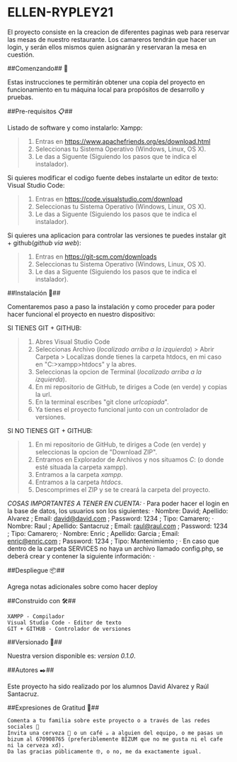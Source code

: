 # ELLEN-RYPLEY21

El proyecto consiste en la creacion de diferentes paginas web para reservar las mesas de nuestro restaurante. Los camareros tendrán que hacer un login, y serán ellos mismos quien asignarán y reservaran la mesa en cuestión.

##Comenzando## 🚀

Estas instrucciones te permitirán obtener una copia del proyecto en funcionamiento en tu máquina local para propósitos de desarrollo y pruebas.

##Pre-requisitos 📋##

Listado de software y como instalarlo:
Xampp:
>1. Entras en https://www.apachefriends.org/es/download.html
>2. Seleccionas tu Sistema Operativo (Windows, Linux, OS X).
>3. Le das a Siguente (Siguiendo los pasos que te indica el instalador).

Si quieres modificar el codigo fuente debes instalarte un editor de texto:
Visual Studio Code:
>1. Entras en https://code.visualstudio.com/download
>2. Seleccionas tu Sistema Operativo (Windows, Linux, OS X).
>3. Le das a Siguente (Siguiendo los pasos que te indica el instalador).

Si quieres una aplicacion para controlar las versiones te puedes instalar git + github(_github via web_):
>1. Entras en https://git-scm.com/downloads
>2. Seleccionas tu Sistema Operativo (Windows, Linux, OS X).
>3. Le das a Siguente (Siguiendo los pasos que te indica el instalador).

##Instalación 🔧##

Comentaremos paso a paso la instalación y como proceder para poder hacer funcional el proyecto en nuestro dispositivo:

SI TIENES GIT + GITHUB: 
>1. Abres Visual Studio Code
>2. Seleccionas Archivo (_localizado arriba a la izquierda_) > Abrir Carpeta > Localizas donde tienes la carpeta htdocs, en mi caso en "C:>xampp>htdocs" y la abres.
>3. Seleccionas la opcion de Terminal (_localizado arriba a la izquierda_).
>4. En mi repositorio de GitHub, te diriges a Code (en verde) y copias la url.
>5. En la terminal escribes "git clone _urlcopiada_".
>6. Ya tienes el proyecto funcional junto con un controlador de versiones.

SI NO TIENES GIT + GITHUB: 
>1. En mi repositorio de GitHub, te diriges a Code (en verde) y seleccionas la opcion de "Download ZIP".
>2. Entramos en Explorador de Archivos y nos situamos *C*: (o donde esté situada la carpeta xampp).
>2. Entramos a la carpeta *xampp*.
>3. Entramos a la carpeta *htdocs*.
>4. Descomprimes el ZIP y se te creará la carpeta del proyecto.


*COSAS IMPORTANTES A TENER EN CUENTA:*
    · Para poder hacer el login en la base de datos, los usuarios son los siguientes:
        · Nombre: David; Apellido: Alvarez ; Email: david@david.com ; Password: 1234 ; Tipo: Camarero;
        · Nombre: Raul ; Apellido: Santacruz ; Email: raul@raul.com ; Password: 1234 ; Tipo: Camarero;
        · Nombre: Enric ; Apellido: Garcia ; Email: enric@enric.com ; Password: 1234 ; Tipo: Mantenimiento ;
    · En caso que dentro de la carpeta SERVICES no haya un archivo llamado config.php, se deberá crear y contener la siguiente información:
        ·<?php
            define("SERVIDOR", "NAME_SERVIDOR");
            define("USUARIO", "NAME_USUARIO");
            define("CONTRASEÑA", "NAME_CONTRASEÑA");
            define("BD", "NAME_DATABASE");
        ?>


##Despliegue 📦##

Agrega notas adicionales sobre como hacer deploy

##Construido con 🛠️##

    XAMPP - Compilador 
    Visual Studio Code - Editor de texto
    GIT + GITHUB - Controlador de versiones



##Versionado 📌##

Nuestra version disponible es: _version 0.1.0_.

##Autores ✒️##

Este proyecto ha sido realizado por los alumnos David Alvarez y Raúl Santacruz.

##Expresiones de Gratitud 🎁##

    Comenta a tu familia sobre este proyecto o a través de las redes sociales 📢
    Invita una cerveza 🍺 o un café ☕ a alguien del equipo, o me pasas un bizum al 670908765 (preferiblemente BIZUM que no me gusta ni el cafe ni la cerveza xd).
    Da las gracias públicamente 🤓, o no, me da exactamente igual.
